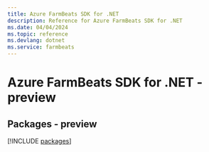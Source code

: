```yaml
---
title: Azure FarmBeats SDK for .NET
description: Reference for Azure FarmBeats SDK for .NET
ms.date: 04/04/2024
ms.topic: reference
ms.devlang: dotnet
ms.service: farmbeats
---
```

# Azure FarmBeats SDK for .NET - preview
## Packages - preview
[!INCLUDE [packages](farmbeats-index.md)]